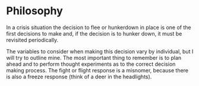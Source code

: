 # Philosophy
In a crisis situation the decision to flee or hunkerdown in place is one of the first decisions to make and, if the decision is to hunker down, it must be revisited periodically.

The variables to consider when making this decision vary by individual, but I will try to outline mine.  The most important thing to remember is to plan ahead and to perform thought experiments as to the correct decision making process.  The fight or flight response is a misnomer, because there is also a freeze response (think of a deer in the headlights).  
